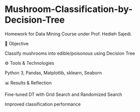 # Mushroom-Classification-by-Decision-Tree
Homework for Data Mining Course under Prof. Hedieh Sajedi.

🎯 Objective

Classify mushrooms into edible/poisonous using Decision Tree

⚙️ Tools & Technologies

Python 3, Pandas, Matplotlib, sklearn, Seaborn

📊 Results & Reflection

Fine-tuned DT with Grid Search and Randomized Search

Improved classification performance
